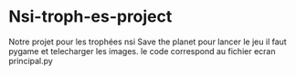 # Nsi-troph-es-project
Notre projet pour les trophées nsi Save the planet
pour lancer le jeu il faut pygame et telecharger les images. le code correspond au fichier ecran principal.py
